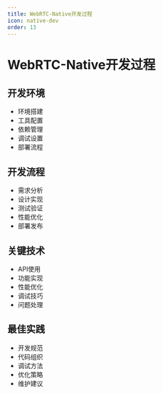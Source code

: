 ```yaml
---
title: WebRTC-Native开发过程
icon: native-dev
order: 13
---
```


# WebRTC-Native开发过程

## 开发环境
- 环境搭建
- 工具配置
- 依赖管理
- 调试设置
- 部署流程

## 开发流程
- 需求分析
- 设计实现
- 测试验证
- 性能优化
- 部署发布

## 关键技术
- API使用
- 功能实现
- 性能优化
- 调试技巧
- 问题处理

## 最佳实践
- 开发规范
- 代码组织
- 调试方法
- 优化策略
- 维护建议
